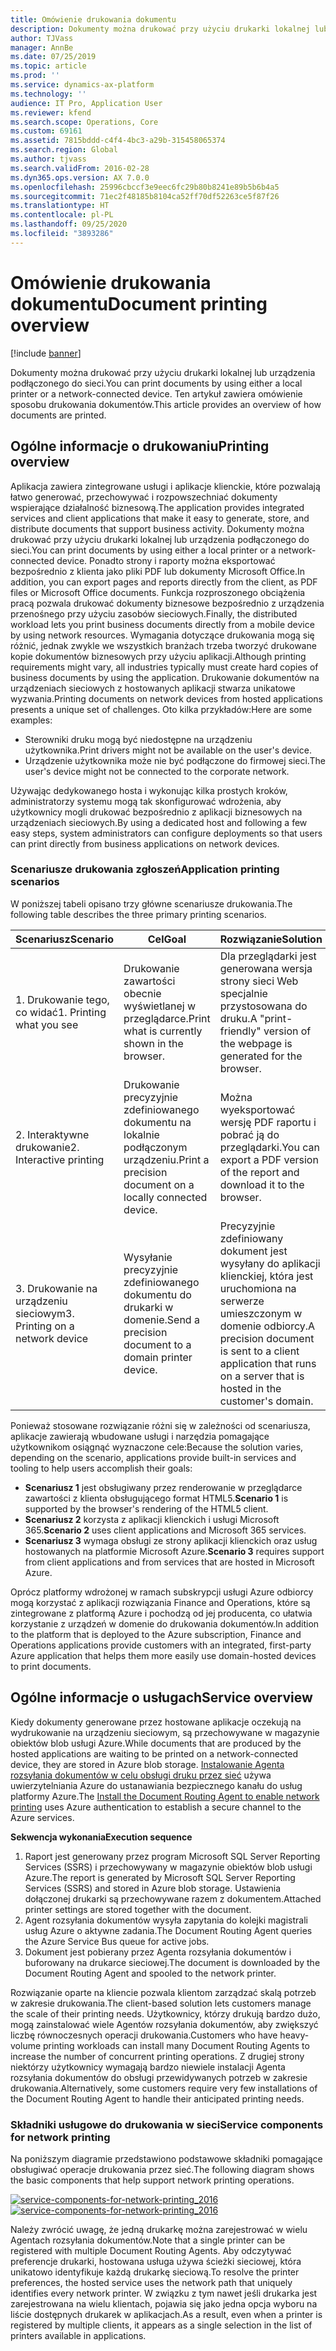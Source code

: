 ```yaml
---
title: Omówienie drukowania dokumentu
description: Dokumenty można drukować przy użyciu drukarki lokalnej lub urządzenia podłączonego do sieci. Ten artykuł zawiera omówienie sposobu drukowania dokumentów.
author: TJVass
manager: AnnBe
ms.date: 07/25/2019
ms.topic: article
ms.prod: ''
ms.service: dynamics-ax-platform
ms.technology: ''
audience: IT Pro, Application User
ms.reviewer: kfend
ms.search.scope: Operations, Core
ms.custom: 69161
ms.assetid: 7815bddd-c4f4-4bc3-a29b-315458065374
ms.search.region: Global
ms.author: tjvass
ms.search.validFrom: 2016-02-28
ms.dyn365.ops.version: AX 7.0.0
ms.openlocfilehash: 25996cbccf3e9eec6fc29b80b8241e89b5b6b4a5
ms.sourcegitcommit: 71ec2f48185b8104ca52ff70df52263ce5f87f26
ms.translationtype: HT
ms.contentlocale: pl-PL
ms.lasthandoff: 09/25/2020
ms.locfileid: "3893286"
---
```

# <a name="document-printing-overview"></a><span data-ttu-id="c61c3-104">Omówienie drukowania dokumentu</span><span class="sxs-lookup"><span data-stu-id="c61c3-104">Document printing overview</span></span>

[!include [banner](../includes/banner.md)]

<span data-ttu-id="c61c3-105">Dokumenty można drukować przy użyciu drukarki lokalnej lub urządzenia podłączonego do sieci.</span><span class="sxs-lookup"><span data-stu-id="c61c3-105">You can print documents by using either a local printer or a network-connected device.</span></span> <span data-ttu-id="c61c3-106">Ten artykuł zawiera omówienie sposobu drukowania dokumentów.</span><span class="sxs-lookup"><span data-stu-id="c61c3-106">This article provides an overview of how documents are printed.</span></span>

## <a name="printing-overview"></a><span data-ttu-id="c61c3-107">Ogólne informacje o drukowaniu</span><span class="sxs-lookup"><span data-stu-id="c61c3-107">Printing overview</span></span>

<span data-ttu-id="c61c3-108">Aplikacja zawiera zintegrowane usługi i aplikacje klienckie, które pozwalają łatwo generować, przechowywać i rozpowszechniać dokumenty wspierające działalność biznesową.</span><span class="sxs-lookup"><span data-stu-id="c61c3-108">The application provides integrated services and client applications that make it easy to generate, store, and distribute documents that support business activity.</span></span> <span data-ttu-id="c61c3-109">Dokumenty można drukować przy użyciu drukarki lokalnej lub urządzenia podłączonego do sieci.</span><span class="sxs-lookup"><span data-stu-id="c61c3-109">You can print documents by using either a local printer or a network-connected device.</span></span> <span data-ttu-id="c61c3-110">Ponadto strony i raporty można eksportować bezpośrednio z klienta jako pliki PDF lub dokumenty Microsoft Office.</span><span class="sxs-lookup"><span data-stu-id="c61c3-110">In addition, you can export pages and reports directly from the client, as PDF files or Microsoft Office documents.</span></span> <span data-ttu-id="c61c3-111">Funkcja rozproszonego obciążenia pracą pozwala drukować dokumenty biznesowe bezpośrednio z urządzenia przenośnego przy użyciu zasobów sieciowych.</span><span class="sxs-lookup"><span data-stu-id="c61c3-111">Finally, the distributed workload lets you print business documents directly from a mobile device by using network resources.</span></span> <span data-ttu-id="c61c3-112">Wymagania dotyczące drukowania mogą się różnić, jednak zwykle we wszystkich branżach trzeba tworzyć drukowane kopie dokumentów biznesowych przy użyciu aplikacji.</span><span class="sxs-lookup"><span data-stu-id="c61c3-112">Although printing requirements might vary, all industries typically must create hard copies of business documents by using the application.</span></span> <span data-ttu-id="c61c3-113">Drukowanie dokumentów na urządzeniach sieciowych z hostowanych aplikacji stwarza unikatowe wyzwania.</span><span class="sxs-lookup"><span data-stu-id="c61c3-113">Printing documents on network devices from hosted applications presents a unique set of challenges.</span></span> <span data-ttu-id="c61c3-114">Oto kilka przykładów:</span><span class="sxs-lookup"><span data-stu-id="c61c3-114">Here are some examples:</span></span>

- <span data-ttu-id="c61c3-115">Sterowniki druku mogą być niedostępne na urządzeniu użytkownika.</span><span class="sxs-lookup"><span data-stu-id="c61c3-115">Print drivers might not be available on the user's device.</span></span>
- <span data-ttu-id="c61c3-116">Urządzenie użytkownika może nie być podłączone do firmowej sieci.</span><span class="sxs-lookup"><span data-stu-id="c61c3-116">The user's device might not be connected to the corporate network.</span></span>

<span data-ttu-id="c61c3-117">Używając dedykowanego hosta i wykonując kilka prostych kroków, administratorzy systemu mogą tak skonfigurować wdrożenia, aby użytkownicy mogli drukować bezpośrednio z aplikacji biznesowych na urządzeniach sieciowych.</span><span class="sxs-lookup"><span data-stu-id="c61c3-117">By using a dedicated host and following a few easy steps, system administrators can configure deployments so that users can print directly from business applications on network devices.</span></span>

### <a name="application-printing-scenarios"></a><span data-ttu-id="c61c3-118">Scenariusze drukowania zgłoszeń</span><span class="sxs-lookup"><span data-stu-id="c61c3-118">Application printing scenarios</span></span> 

<span data-ttu-id="c61c3-119">W poniższej tabeli opisano trzy główne scenariusze drukowania.</span><span class="sxs-lookup"><span data-stu-id="c61c3-119">The following table describes the three primary printing scenarios.</span></span>

| <span data-ttu-id="c61c3-120">Scenariusz</span><span class="sxs-lookup"><span data-stu-id="c61c3-120">Scenario</span></span>                        | <span data-ttu-id="c61c3-121">Cel</span><span class="sxs-lookup"><span data-stu-id="c61c3-121">Goal</span></span>                                                      | <span data-ttu-id="c61c3-122">Rozwiązanie</span><span class="sxs-lookup"><span data-stu-id="c61c3-122">Solution</span></span> |
|---------------------------------|-----------------------------------------------------------|----------|
| <span data-ttu-id="c61c3-123">1. Drukowanie tego, co widać</span><span class="sxs-lookup"><span data-stu-id="c61c3-123">1. Printing what you see</span></span>        | <span data-ttu-id="c61c3-124">Drukowanie zawartości obecnie wyświetlanej w przeglądarce.</span><span class="sxs-lookup"><span data-stu-id="c61c3-124">Print what is currently shown in the browser.</span></span>             | <span data-ttu-id="c61c3-125">Dla przeglądarki jest generowana wersja strony sieci Web specjalnie przystosowana do druku.</span><span class="sxs-lookup"><span data-stu-id="c61c3-125">A "print-friendly" version of the webpage is generated for the browser.</span></span> |
| <span data-ttu-id="c61c3-126">2. Interaktywne drukowanie</span><span class="sxs-lookup"><span data-stu-id="c61c3-126">2. Interactive printing</span></span>         | <span data-ttu-id="c61c3-127">Drukowanie precyzyjnie zdefiniowanego dokumentu na lokalnie podłączonym urządzeniu.</span><span class="sxs-lookup"><span data-stu-id="c61c3-127">Print a precision document on a locally connected device.</span></span> | <span data-ttu-id="c61c3-128">Można wyeksportować wersję PDF raportu i pobrać ją do przeglądarki.</span><span class="sxs-lookup"><span data-stu-id="c61c3-128">You can export a PDF version of the report and download it to the browser.</span></span> |
| <span data-ttu-id="c61c3-129">3. Drukowanie na urządzeniu sieciowym</span><span class="sxs-lookup"><span data-stu-id="c61c3-129">3. Printing on a network device</span></span> | <span data-ttu-id="c61c3-130">Wysyłanie precyzyjnie zdefiniowanego dokumentu do drukarki w domenie.</span><span class="sxs-lookup"><span data-stu-id="c61c3-130">Send a precision document to a domain printer device.</span></span>     | <span data-ttu-id="c61c3-131">Precyzyjnie zdefiniowany dokument jest wysyłany do aplikacji klienckiej, która jest uruchomiona na serwerze umieszczonym w domenie odbiorcy.</span><span class="sxs-lookup"><span data-stu-id="c61c3-131">A precision document is sent to a client application that runs on a server that is hosted in the customer's domain.</span></span> |

<span data-ttu-id="c61c3-132">Ponieważ stosowane rozwiązanie różni się w zależności od scenariusza, aplikacje zawierają wbudowane usługi i narzędzia pomagające użytkownikom osiągnąć wyznaczone cele:</span><span class="sxs-lookup"><span data-stu-id="c61c3-132">Because the solution varies, depending on the scenario, applications provide built-in services and tooling to help users accomplish their goals:</span></span>

- <span data-ttu-id="c61c3-133">**Scenariusz 1** jest obsługiwany przez renderowanie w przeglądarce zawartości z klienta obsługującego format HTML5.</span><span class="sxs-lookup"><span data-stu-id="c61c3-133">**Scenario 1** is supported by the browser's rendering of the HTML5 client.</span></span>
- <span data-ttu-id="c61c3-134">**Scenariusz 2** korzysta z aplikacji klienckich i usługi Microsoft 365.</span><span class="sxs-lookup"><span data-stu-id="c61c3-134">**Scenario 2** uses client applications and Microsoft 365 services.</span></span>
- <span data-ttu-id="c61c3-135">**Scenariusz 3** wymaga obsługi ze strony aplikacji klienckich oraz usług hostowanych na platformie Microsoft Azure.</span><span class="sxs-lookup"><span data-stu-id="c61c3-135">**Scenario 3** requires support from client applications and from services that are hosted in Microsoft Azure.</span></span>

<span data-ttu-id="c61c3-136">Oprócz platformy wdrożonej w ramach subskrypcji usługi Azure odbiorcy mogą korzystać z aplikacji rozwiązania Finance and Operations, które są zintegrowane z platformą Azure i pochodzą od jej producenta, co ułatwia korzystanie z urządzeń w domenie do drukowania dokumentów.</span><span class="sxs-lookup"><span data-stu-id="c61c3-136">In addition to the platform that is deployed to the Azure subscription, Finance and Operations applications provide customers with an integrated, first-party Azure application that helps them more easily use domain-hosted devices to print documents.</span></span>

## <a name="service-overview"></a><span data-ttu-id="c61c3-137">Ogólne informacje o usługach</span><span class="sxs-lookup"><span data-stu-id="c61c3-137">Service overview</span></span>
<span data-ttu-id="c61c3-138">Kiedy dokumenty generowane przez hostowane aplikacje oczekują na wydrukowanie na urządzeniu sieciowym, są przechowywane w magazynie obiektów blob usługi Azure.</span><span class="sxs-lookup"><span data-stu-id="c61c3-138">While documents that are produced by the hosted applications are waiting to be printed on a network-connected device, they are stored in Azure blob storage.</span></span> <span data-ttu-id="c61c3-139">[Instalowanie Agenta rozsyłania dokumentów w celu obsługi druku przez sieć](install-document-routing-agent.md) używa uwierzytelniania Azure do ustanawiania bezpiecznego kanału do usług platformy Azure.</span><span class="sxs-lookup"><span data-stu-id="c61c3-139">The [Install the Document Routing Agent to enable network printing](install-document-routing-agent.md) uses Azure authentication to establish a secure channel to the Azure services.</span></span>

<span data-ttu-id="c61c3-140">**Sekwencja wykonania**</span><span class="sxs-lookup"><span data-stu-id="c61c3-140">**Execution sequence**</span></span>

1. <span data-ttu-id="c61c3-141">Raport jest generowany przez program Microsoft SQL Server Reporting Services (SSRS) i przechowywany w magazynie obiektów blob usługi Azure.</span><span class="sxs-lookup"><span data-stu-id="c61c3-141">The report is generated by Microsoft SQL Server Reporting Services (SSRS) and stored in Azure blob storage.</span></span> <span data-ttu-id="c61c3-142">Ustawienia dołączonej drukarki są przechowywane razem z dokumentem.</span><span class="sxs-lookup"><span data-stu-id="c61c3-142">Attached printer settings are stored together with the document.</span></span>
2. <span data-ttu-id="c61c3-143">Agent rozsyłania dokumentów wysyła zapytania do kolejki magistrali usług Azure o aktywne zadania.</span><span class="sxs-lookup"><span data-stu-id="c61c3-143">The Document Routing Agent queries the Azure Service Bus queue for active jobs.</span></span>
3. <span data-ttu-id="c61c3-144">Dokument jest pobierany przez Agenta rozsyłania dokumentów i buforowany na drukarce sieciowej.</span><span class="sxs-lookup"><span data-stu-id="c61c3-144">The document is downloaded by the Document Routing Agent and spooled to the network printer.</span></span>

<span data-ttu-id="c61c3-145">Rozwiązanie oparte na kliencie pozwala klientom zarządzać skalą potrzeb w zakresie drukowania.</span><span class="sxs-lookup"><span data-stu-id="c61c3-145">The client-based solution lets customers manage the scale of their printing needs.</span></span> <span data-ttu-id="c61c3-146">Użytkownicy, którzy drukują bardzo dużo, mogą zainstalować wiele Agentów rozsyłania dokumentów, aby zwiększyć liczbę równoczesnych operacji drukowania.</span><span class="sxs-lookup"><span data-stu-id="c61c3-146">Customers who have heavy-volume printing workloads can install many Document Routing Agents to increase the number of concurrent printing operations.</span></span> <span data-ttu-id="c61c3-147">Z drugiej strony niektórzy użytkownicy wymagają bardzo niewiele instalacji Agenta rozsyłania dokumentów do obsługi przewidywanych potrzeb w zakresie drukowania.</span><span class="sxs-lookup"><span data-stu-id="c61c3-147">Alternatively, some customers require very few installations of the Document Routing Agent to handle their anticipated printing needs.</span></span>

### <a name="service-components-for-network-printing"></a><span data-ttu-id="c61c3-148">Składniki usługowe do drukowania w sieci</span><span class="sxs-lookup"><span data-stu-id="c61c3-148">Service components for network printing</span></span>

<span data-ttu-id="c61c3-149">Na poniższym diagramie przedstawiono podstawowe składniki pomagające obsługiwać operacje drukowania przez sieć.</span><span class="sxs-lookup"><span data-stu-id="c61c3-149">The following diagram shows the basic components that help support network printing operations.</span></span>

<span data-ttu-id="c61c3-150">[![service-components-for-network-printing\_2016](./media/service-components-for-network-printing_2016.png)](./media/service-components-for-network-printing_2016.png)</span><span class="sxs-lookup"><span data-stu-id="c61c3-150">[![service-components-for-network-printing\_2016](./media/service-components-for-network-printing_2016.png)](./media/service-components-for-network-printing_2016.png)</span></span>

<span data-ttu-id="c61c3-151">Należy zwrócić uwagę, że jedną drukarkę można zarejestrować w wielu Agentach rozsyłania dokumentów.</span><span class="sxs-lookup"><span data-stu-id="c61c3-151">Note that a single printer can be registered with multiple Document Routing Agents.</span></span> <span data-ttu-id="c61c3-152">Aby odczytywać preferencje drukarki, hostowana usługa używa ścieżki sieciowej, która unikatowo identyfikuje każdą drukarkę sieciową.</span><span class="sxs-lookup"><span data-stu-id="c61c3-152">To resolve the printer preferences, the hosted service uses the network path that uniquely identifies every network printer.</span></span> <span data-ttu-id="c61c3-153">W związku z tym nawet jeśli drukarka jest zarejestrowana na wielu klientach, pojawia się jako jedna opcja wyboru na liście dostępnych drukarek w aplikacjach.</span><span class="sxs-lookup"><span data-stu-id="c61c3-153">As a result, even when a printer is registered by multiple clients, it appears as a single selection in the list of printers available in applications.</span></span>
